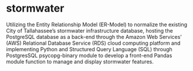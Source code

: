 # stormwater
Utilizing the Entity Relationship Model (ER-Model) to normalize the existing City of Tallahassee’s stormwater infrastructure database, hosting the PostgreSQL database as a back-end through the Amazon Web Services' (AWS) Relational Database Service (RDS) cloud computing platform and implementing Python and Structured Query Language (SQL) through PostgresSQL psycopg-binary module to develop a front-end Pandas module function to manage and display stormwater features.
